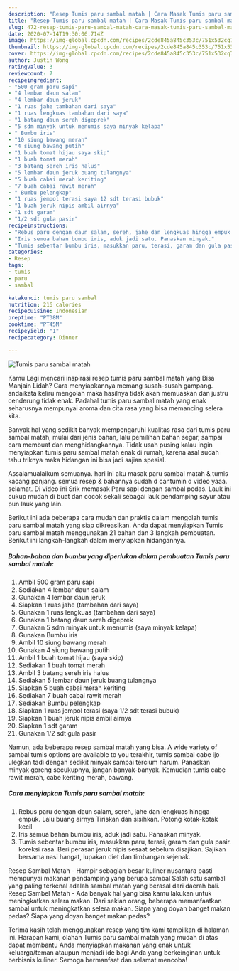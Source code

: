 ```yaml
---
description: "Resep Tumis paru sambal matah | Cara Masak Tumis paru sambal matah Yang Enak Dan Mudah"
title: "Resep Tumis paru sambal matah | Cara Masak Tumis paru sambal matah Yang Enak Dan Mudah"
slug: 472-resep-tumis-paru-sambal-matah-cara-masak-tumis-paru-sambal-matah-yang-enak-dan-mudah
date: 2020-07-14T19:30:06.714Z
image: https://img-global.cpcdn.com/recipes/2cde845a845c353c/751x532cq70/tumis-paru-sambal-matah-foto-resep-utama.jpg
thumbnail: https://img-global.cpcdn.com/recipes/2cde845a845c353c/751x532cq70/tumis-paru-sambal-matah-foto-resep-utama.jpg
cover: https://img-global.cpcdn.com/recipes/2cde845a845c353c/751x532cq70/tumis-paru-sambal-matah-foto-resep-utama.jpg
author: Justin Wong
ratingvalue: 3
reviewcount: 7
recipeingredient:
- "500 gram paru sapi"
- "4 lembar daun salam"
- "4 lembar daun jeruk"
- "1 ruas jahe tambahan dari saya"
- "1 ruas lengkuas tambahan dari saya"
- "1 batang daun sereh digeprek"
- "5 sdm minyak untuk menumis saya minyak kelapa"
- " Bumbu iris"
- "10 siung bawang merah"
- "4 siung bawang putih"
- "1 buah tomat hijau saya skip"
- "1 buah tomat merah"
- "3 batang sereh iris halus"
- "5 lembar daun jeruk buang tulangnya"
- "5 buah cabai merah keriting"
- "7 buah cabai rawit merah"
- " Bumbu pelengkap"
- "1 ruas jempol terasi saya 12 sdt terasi bubuk"
- "1 buah jeruk nipis ambil airnya"
- "1 sdt garam"
- "1/2 sdt gula pasir"
recipeinstructions:
- "Rebus paru dengan daun salam, sereh, jahe dan lengkuas hingga empuk. Lalu buang airnya Tiriskan dan sisihkan. Potong kotak-kotak kecil"
- "Iris semua bahan bumbu iris, aduk jadi satu. Panaskan minyak."
- "Tumis sebentar bumbu iris, masukkan paru, terasi, garam dan gula pasir. koreksi rasa. Beri perasan jeruk nipis sesaat sebelum disajikan. Sajikan bersama nasi hangat, lupakan diet dan timbangan sejenak."
categories:
- Resep
tags:
- tumis
- paru
- sambal

katakunci: tumis paru sambal 
nutrition: 216 calories
recipecuisine: Indonesian
preptime: "PT38M"
cooktime: "PT45M"
recipeyield: "1"
recipecategory: Dinner

---
```



![Tumis paru sambal matah](https://img-global.cpcdn.com/recipes/2cde845a845c353c/751x532cq70/tumis-paru-sambal-matah-foto-resep-utama.jpg)

Kamu Lagi mencari inspirasi resep tumis paru sambal matah yang Bisa Manjain Lidah? Cara menyiapkannya memang susah-susah gampang. andaikata keliru mengolah maka hasilnya tidak akan memuaskan dan justru cenderung tidak enak. Padahal tumis paru sambal matah yang enak seharusnya mempunyai aroma dan cita rasa yang bisa memancing selera kita.

Banyak hal yang sedikit banyak mempengaruhi kualitas rasa dari tumis paru sambal matah, mulai dari jenis bahan, lalu pemilihan bahan segar, sampai cara membuat dan menghidangkannya. Tidak usah pusing kalau ingin menyiapkan tumis paru sambal matah enak di rumah, karena asal sudah tahu triknya maka hidangan ini bisa jadi sajian spesial.

Assalamualaikum semuanya. hari ini aku masak paru sambal matah &amp; tumis kacang panjang. semua resep &amp; bahannya sudah d cantumin d video yaaa. selamat. Di video ini Srik memasak Paru sapi dengan sambal pedas. Lauk ini cukup mudah di buat dan cocok sekali sebagai lauk pendamping sayur atau pun lauk yang lain.


Berikut ini ada beberapa cara mudah dan praktis dalam mengolah tumis paru sambal matah yang siap dikreasikan. Anda dapat menyiapkan Tumis paru sambal matah menggunakan 21 bahan dan 3 langkah pembuatan. Berikut ini langkah-langkah dalam menyiapkan hidangannya.

<!--inarticleads1-->

##### Bahan-bahan dan bumbu yang diperlukan dalam pembuatan Tumis paru sambal matah:

1. Ambil 500 gram paru sapi
1. Sediakan 4 lembar daun salam
1. Gunakan 4 lembar daun jeruk
1. Siapkan 1 ruas jahe (tambahan dari saya)
1. Gunakan 1 ruas lengkuas (tambahan dari saya)
1. Gunakan 1 batang daun sereh digeprek
1. Gunakan 5 sdm minyak untuk menumis (saya minyak kelapa)
1. Gunakan  Bumbu iris
1. Ambil 10 siung bawang merah
1. Gunakan 4 siung bawang putih
1. Ambil 1 buah tomat hijau (saya skip)
1. Sediakan 1 buah tomat merah
1. Ambil 3 batang sereh iris halus
1. Sediakan 5 lembar daun jeruk buang tulangnya
1. Siapkan 5 buah cabai merah keriting
1. Sediakan 7 buah cabai rawit merah
1. Sediakan  Bumbu pelengkap
1. Siapkan 1 ruas jempol terasi (saya 1/2 sdt terasi bubuk)
1. Siapkan 1 buah jeruk nipis ambil airnya
1. Siapkan 1 sdt garam
1. Gunakan 1/2 sdt gula pasir


Namun, ada beberapa resep sambal matah yang bisa. A wide variety of sambal tumis options are available to you terakhir, tumis sambal cabe ijo ulegkan tadi dengan sedikit minyak sampai tercium harum. Panaskan minyak goreng secukupnya, jangan banyak-banyak. Kemudian tumis cabe rawit merah, cabe keriting merah, bawang. 

<!--inarticleads2-->

##### Cara menyiapkan Tumis paru sambal matah:

1. Rebus paru dengan daun salam, sereh, jahe dan lengkuas hingga empuk. Lalu buang airnya Tiriskan dan sisihkan. Potong kotak-kotak kecil
1. Iris semua bahan bumbu iris, aduk jadi satu. Panaskan minyak.
1. Tumis sebentar bumbu iris, masukkan paru, terasi, garam dan gula pasir. koreksi rasa. Beri perasan jeruk nipis sesaat sebelum disajikan. Sajikan bersama nasi hangat, lupakan diet dan timbangan sejenak.


Resep Sambal Matah - Hampir sebagian besar kuliner nusantara pasti mempunyai makanan pendamping yang berupa sambal Salah satu sambal yang paling terkenal adalah sambal matah yang berasal dari daerah bali. Resep Sambel Matah - Ada banyak hal yang bisa kamu lakukan untuk meningkatkan selera makan. Dari sekian orang, beberapa memanfaatkan sambal untuk meningkatkan selera makan. Siapa yang doyan banget makan pedas? Siapa yang doyan banget makan pedas? 

Terima kasih telah menggunakan resep yang tim kami tampilkan di halaman ini. Harapan kami, olahan Tumis paru sambal matah yang mudah di atas dapat membantu Anda menyiapkan makanan yang enak untuk keluarga/teman ataupun menjadi ide bagi Anda yang berkeinginan untuk berbisnis kuliner. Semoga bermanfaat dan selamat mencoba!
